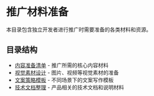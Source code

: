 # 推广材料准备

本目录包含独立开发者进行推广时需要准备的各类材料和资源。

## 目录结构

- [内容准备清单](./内容准备清单.md) - 推广所需的核心内容材料
- [视觉素材设计](./视觉素材设计.md) - 图片、视频等视觉素材的准备
- [文案策略模板](./文案策略模板.md) - 不同场景下的文案写作模板
- [技术文档整理](./技术文档整理.md) - 产品相关的技术文档和说明材料